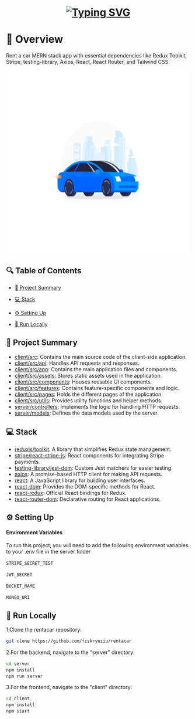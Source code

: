 
<h1 align="center">
  <a href="https://git.io/typing-svg">
    <img src="https://readme-typing-svg.herokuapp.com?font=Architects+Daughter&color=7AF79A&size=30&lines=Location+de+Voitures+" alt="Typing SVG">
  </a>
</h1>


# 📌 Overview

Rent a car MERN stack app with essential dependencies like Redux Toolkit, Stripe, testing-library, Axios, React, React Router, and Tailwind CSS.

<img src='https://github.com/issaniang5/Location-de-Voitures-MERN/blob/main/loader.gif' height=500px width=800px></img>

## 🔍 Table of Contents

* [📝 Project Summary](#-project-summary)

* [💻 Stack](#-stack)

* [⚙️ Setting Up](#-setting-up)

* [🚀 Run Locally](#-run-locally)



## 📝 Project Summary

- [client/src](client/src): Contains the main source code of the client-side application.
- [client/src/api](client/src/api): Handles API requests and responses.
- [client/src/app](client/src/app): Contains the main application files and components.
- [client/src/assets](client/src/assets): Stores static assets used in the application.
- [client/src/components](client/src/components): Houses reusable UI components.
- [client/src/features](client/src/features): Contains feature-specific components and logic.
- [client/src/pages](client/src/pages): Holds the different pages of the application.
- [client/src/utils](client/src/utils): Provides utility functions and helper methods.
- [server/controllers](server/controllers): Implements the logic for handling HTTP requests.
- [server/models](server/models): Defines the data models used by the server.

## 💻 Stack

- [reduxjs/toolkit](https://redux-toolkit.js.org/): A library that simplifies Redux state management.
- [stripe/react-stripe-js](https://github.com/stripe/react-stripe-js): React components for integrating Stripe payments.
- [testing-library/jest-dom](https://github.com/testing-library/jest-dom): Custom Jest matchers for easier testing.
- [axios](https://axios-http.com/): A promise-based HTTP client for making API requests.
- [react](https://reactjs.org/): A JavaScript library for building user interfaces.
- [react-dom](https://reactjs.org/docs/react-dom.html): Provides the DOM-specific methods for React.
- [react-redux](https://react-redux.js.org/): Official React bindings for Redux.
- [react-router-dom](https://reactrouter.com/web/guides/quick-start): Declarative routing for React applications.

## ⚙️ Setting Up

#### Environment Variables

To run this project, you will need to add the following environment variables to your .env file in the server folder

`STRIPE_SECRET_TEST`

`JWT_SECRET`

`BUCKET_NAME`

`MONGO_URI`

## 🚀 Run Locally
1.Clone the rentacar repository:
```sh
git clone https://github.com/fiskryeziu/rentacar
```
2.For the backend, navigate to the "server" directory:
```bash
cd server
npm install
npm run server
```

3.For the frontend, navigate to the "client" directory:
```bash
cd client
npm install
npm start
```

